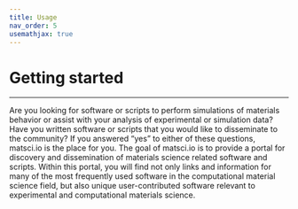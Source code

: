```yaml
---
title: Usage
nav_order: 5
usemathjax: true
---
```


# Getting started

---

Are you looking for software or scripts to perform simulations of materials behavior or assist with your analysis of experimental or simulation data? Have you written software or scripts that you would like to disseminate to the community?
If you answered “yes” to either of these questions, matsci.io is the place for you. The goal of matsci.io is to provide a portal for discovery and dissemination of materials science related software and scripts. Within this portal, you will find not only links and information for many of the most frequently used software in the computational material science field, but also unique user-contributed software relevant to experimental and computational materials science.
